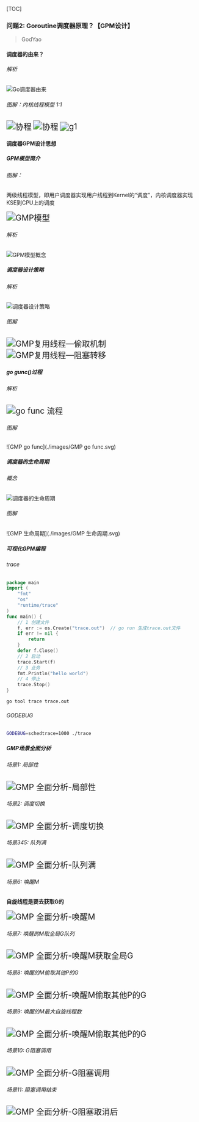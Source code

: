 [TOC]

### 问题2: Goroutine调度器原理？【GPM设计】

> GodYao

#### 调度器的由来？

###### 解析

![Go调度器由来](./images/Go调度器由来.png)

###### 图解：内核线程模型 1:1

<img src="./images/协程.svg" alt="协程" style="zoom:150%;" />

<img src="./images/协程2.svg" alt="协程" style="zoom:150%;" />

<img src="./images/早期调度器.svg" alt="g1" style="zoom:150%;" />

#### 调度器GPM设计思想

##### GPM模型简介

###### 图解：

两级线程模型，即用户调度器实现用户线程到Kernel的“调度”，内核调度器实现KSE到CPU上的调度

<img src="./images/GMP模型.svg" alt="GMP模型" style="zoom: 150%;" />

###### 解析

![GPM模型概念](./images/GPM模型概念.png)

##### 调度器设计策略

###### 解析

![调度器设计策略](./images/调度器设计策略.png)

###### 图解

<img src="./images/GMP复用线程—偷取机制.svg" alt="GMP复用线程—偷取机制" style="zoom:150%;" />

<img src="./images/GMP复用线程—阻塞转移.svg" alt="GMP复用线程—阻塞转移" style="zoom:150%;" />

##### go gunc()过程

###### 解析

<img src="./images/go func 流程.png" alt="go func 流程" style="zoom:150%;" />

###### 图解

![GMP go func](./images/GMP go func.svg)

##### 调度器的生命周期

###### 概念

![调度器的生命周期](./images/调度器的生命周期.png)

###### 图解

![GMP 生命周期](./images/GMP 生命周期.svg)

##### 可视化GPM编程

###### trace

~~~go
package main
import (
	"fmt"
	"os"
	"runtime/trace"
)
func main() {
	// 1 创建文件
	f, err := os.Create("trace.out")  // go run 生成trace.out文件
	if err != nil {
		return
	}
	defer f.Close()
	// 2 启动
	trace.Start(f)
	// 3 业务
	fmt.Println("hello world")
	// 4 停止
	trace.Stop()
}
~~~

~~~bash
go tool trace trace.out
~~~

###### GODEBUG

~~~bash
GODEBUG=schedtrace=1000 ./trace
~~~

##### GMP场景全面分析

###### 场景1: 局部性

<img src="./images/GMP 全面分析-局部性.svg" alt="GMP 全面分析-局部性" style="zoom:150%;" />

###### 场景2: 调度切换

<img src="./images/GMP 全面分析-调度切换.svg" alt="GMP 全面分析-调度切换" style="zoom:150%;" />

###### 场景345: 队列满

<img src="./images/GMP 全面分析-队列满.svg" alt="GMP 全面分析-队列满" style="zoom:150%;" />

###### 场景6: 唤醒M

**自旋线程是要去获取G的**

<img src="./images/GMP 全面分析-唤醒M.svg" alt="GMP 全面分析-唤醒M" style="zoom:150%;" />

###### 场景7: 唤醒的M取全局G队列

<img src="./images/GMP 全面分析-唤醒M获取全局G.svg" alt="GMP 全面分析-唤醒M获取全局G" style="zoom:150%;" />

###### 场景8: 唤醒的M偷取其他P的G

<img src="./images/GMP 全面分析-唤醒M偷取其他P的G.svg" alt="GMP 全面分析-唤醒M偷取其他P的G" style="zoom:150%;" />

###### 场景9: 唤醒的M最大自旋线程数

<img src="./images/GMP 全面分析-自旋线程最大限制.svg" alt="GMP 全面分析-唤醒M偷取其他P的G" style="zoom:150%;" /> 

###### 场景10: G阻塞调用

<img src="./images/GMP 全面分析-G阻塞调用.svg" alt="GMP 全面分析-G阻塞调用" style="zoom:150%;" />

###### 场景11: 阻塞调用结束

<img src="./images/GMP 全面分析-G阻塞取消后.svg" alt="GMP 全面分析-G阻塞取消后" style="zoom:150%;" />

